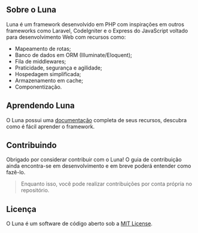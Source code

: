 ## Sobre o Luna

Luna é um framework desenvolvido em PHP com inspirações em outros frameworks como Laravel, CodeIgniter e o Express do JavaScript voltado para desenvolvimento Web com recursos como:

- Mapeamento de rotas;
- Banco de dados em ORM (Illuminate/Eloquent);
- Fila de middlewares;
- Praticidade, segurança e agilidade;
- Hospedagem simplificada;
- Armazenamento em cache;
- Componentização.

## Aprendendo Luna

O Luna possui uma [documentação](https://jjrdev.gitbook.io/luna/) completa de seus recursos, descubra como é fácil aprender o framework.

## Contribuindo

Obrigado por considerar contribuir com o Luna! O guia de contribuição ainda encontra-se em desenvolvimento e em breve poderá entender como fazê-lo.

> Enquanto isso, você pode realizar contribuições por conta própria no repositório.

## Licença

O Luna é um software de código aberto sob a [MIT License](https://github.com/jjr-dev/luna/blob/main/LICENSE).
